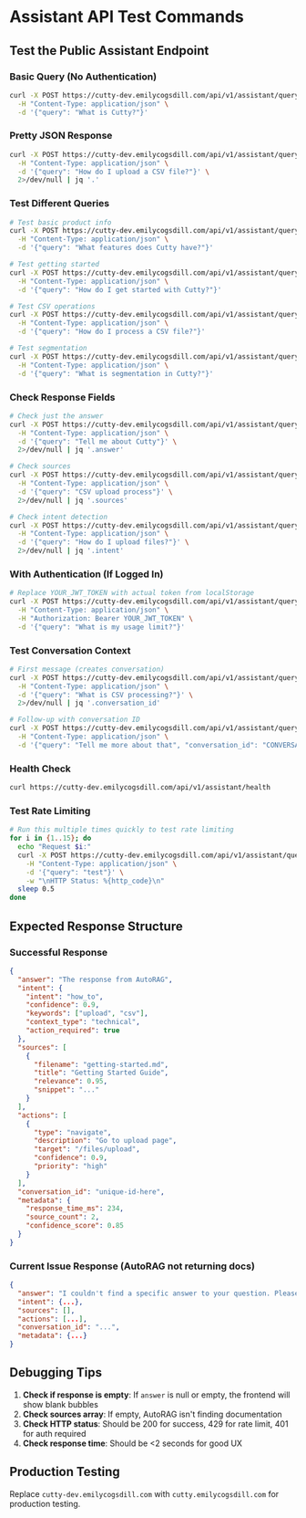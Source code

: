 # Assistant API Test Commands

## Test the Public Assistant Endpoint

### Basic Query (No Authentication)
```bash
curl -X POST https://cutty-dev.emilycogsdill.com/api/v1/assistant/query \
  -H "Content-Type: application/json" \
  -d '{"query": "What is Cutty?"}'
```

### Pretty JSON Response
```bash
curl -X POST https://cutty-dev.emilycogsdill.com/api/v1/assistant/query \
  -H "Content-Type: application/json" \
  -d '{"query": "How do I upload a CSV file?"}' \
  2>/dev/null | jq '.'
```

### Test Different Queries
```bash
# Test basic product info
curl -X POST https://cutty-dev.emilycogsdill.com/api/v1/assistant/query \
  -H "Content-Type: application/json" \
  -d '{"query": "What features does Cutty have?"}'

# Test getting started
curl -X POST https://cutty-dev.emilycogsdill.com/api/v1/assistant/query \
  -H "Content-Type: application/json" \
  -d '{"query": "How do I get started with Cutty?"}'

# Test CSV operations
curl -X POST https://cutty-dev.emilycogsdill.com/api/v1/assistant/query \
  -H "Content-Type: application/json" \
  -d '{"query": "How do I process a CSV file?"}'

# Test segmentation
curl -X POST https://cutty-dev.emilycogsdill.com/api/v1/assistant/query \
  -H "Content-Type: application/json" \
  -d '{"query": "What is segmentation in Cutty?"}'
```

### Check Response Fields
```bash
# Check just the answer
curl -X POST https://cutty-dev.emilycogsdill.com/api/v1/assistant/query \
  -H "Content-Type: application/json" \
  -d '{"query": "Tell me about Cutty"}' \
  2>/dev/null | jq '.answer'

# Check sources
curl -X POST https://cutty-dev.emilycogsdill.com/api/v1/assistant/query \
  -H "Content-Type: application/json" \
  -d '{"query": "CSV upload process"}' \
  2>/dev/null | jq '.sources'

# Check intent detection
curl -X POST https://cutty-dev.emilycogsdill.com/api/v1/assistant/query \
  -H "Content-Type: application/json" \
  -d '{"query": "How do I upload files?"}' \
  2>/dev/null | jq '.intent'
```

### With Authentication (If Logged In)
```bash
# Replace YOUR_JWT_TOKEN with actual token from localStorage
curl -X POST https://cutty-dev.emilycogsdill.com/api/v1/assistant/query \
  -H "Content-Type: application/json" \
  -H "Authorization: Bearer YOUR_JWT_TOKEN" \
  -d '{"query": "What is my usage limit?"}'
```

### Test Conversation Context
```bash
# First message (creates conversation)
curl -X POST https://cutty-dev.emilycogsdill.com/api/v1/assistant/query \
  -H "Content-Type: application/json" \
  -d '{"query": "What is CSV processing?"}' \
  2>/dev/null | jq '.conversation_id'

# Follow-up with conversation ID
curl -X POST https://cutty-dev.emilycogsdill.com/api/v1/assistant/query \
  -H "Content-Type: application/json" \
  -d '{"query": "Tell me more about that", "conversation_id": "CONVERSATION_ID_HERE"}'
```

### Health Check
```bash
curl https://cutty-dev.emilycogsdill.com/api/v1/assistant/health
```

### Test Rate Limiting
```bash
# Run this multiple times quickly to test rate limiting
for i in {1..15}; do
  echo "Request $i:"
  curl -X POST https://cutty-dev.emilycogsdill.com/api/v1/assistant/query \
    -H "Content-Type: application/json" \
    -d '{"query": "test"}' \
    -w "\nHTTP Status: %{http_code}\n"
  sleep 0.5
done
```

## Expected Response Structure

### Successful Response
```json
{
  "answer": "The response from AutoRAG",
  "intent": {
    "intent": "how_to",
    "confidence": 0.9,
    "keywords": ["upload", "csv"],
    "context_type": "technical",
    "action_required": true
  },
  "sources": [
    {
      "filename": "getting-started.md",
      "title": "Getting Started Guide",
      "relevance": 0.95,
      "snippet": "..."
    }
  ],
  "actions": [
    {
      "type": "navigate",
      "description": "Go to upload page",
      "target": "/files/upload",
      "confidence": 0.9,
      "priority": "high"
    }
  ],
  "conversation_id": "unique-id-here",
  "metadata": {
    "response_time_ms": 234,
    "source_count": 2,
    "confidence_score": 0.85
  }
}
```

### Current Issue Response (AutoRAG not returning docs)
```json
{
  "answer": "I couldn't find a specific answer to your question. Please try rephrasing or ask a different question.",
  "intent": {...},
  "sources": [],
  "actions": [...],
  "conversation_id": "...",
  "metadata": {...}
}
```

## Debugging Tips

1. **Check if response is empty**: If `answer` is null or empty, the frontend will show blank bubbles
2. **Check sources array**: If empty, AutoRAG isn't finding documentation
3. **Check HTTP status**: Should be 200 for success, 429 for rate limit, 401 for auth required
4. **Check response time**: Should be <2 seconds for good UX

## Production Testing
Replace `cutty-dev.emilycogsdill.com` with `cutty.emilycogsdill.com` for production testing.